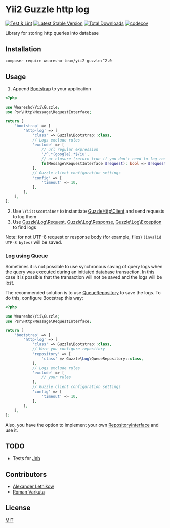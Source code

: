 # Yii2 Guzzle http log
[![Test & Lint](https://github.com/wearesho-team/yii2-guzzle/actions/workflows/php.yml/badge.svg?branch=master)](https://github.com/wearesho-team/yii2-guzzle/actions/workflows/php.yml)
[![Latest Stable Version](https://poser.pugx.org/wearesho-team/yii2-guzzle/v/stable.png)](https://packagist.org/packages/wearesho-team/yii2-guzzle)
[![Total Downloads](https://poser.pugx.org/wearesho-team/yii2-guzzle/downloads.png)](https://packagist.org/packages/wearesho-team/yii2-guzzle)
[![codecov](https://codecov.io/gh/wearesho-team/yii2-guzzle/branch/master/graph/badge.svg)](https://codecov.io/gh/wearesho-team/yii2-guzzle)

Library for storing http queries into database

## Installation
```bash
composer require wearesho-team/yii2-guzzle:^2.0
```

## Usage
1. Append [Bootstrap](./src/Bootstrap.php) to your application
```php
<?php

use Wearesho\Yii\Guzzle;
use Psr\Http\Message\RequestInterface;

return [
    'bootstrap' => [
        'http-log' => [
            'class' => Guzzle\Bootstrap::class,
            // Logs exclude rules
            'exclude' => [
                // url regular expression
                '/^.*(google).*$/iu',
                // or closure (return true if you don't need to log request)
                fn(Message\RequestInterface $request): bool => $request->getUri()->getHost() === 'zsu.gov.ua/'
            ],
            // Guzzle client configuration settings
            'config' => [
                'timeout' => 10,
            ],
        ],
    ],
];
```
2. Use `\Yii::$container` to instantiate [GuzzleHttp\Client](http://docs.guzzlephp.org) and send requests to log them
3. Use [Guzzle\Log\Request](./src/Log/Request.php), [Guzzle\Log\Response](./src/Log/Response.php), [Guzzle\Log\Exception](./src/Log/Exception.php) to find logs

Note: for not UTF-8 request or response body (for example, files)
`(invalid UTF-8 bytes)` will be saved.

### Log using Queue
Sometimes it is not possible to use synchronous saving of query logs
when the query was executed during an initiated database transaction. 
In this case it is possible that the transaction will not be saved
and the logs will be lost.

The recommended solution is to use [QueueRepository](./src/Log/QueueRepository.php)
to save the logs. To do this, configure Bootstrap this way:

```php
<?php

use Wearesho\Yii\Guzzle;
use Psr\Http\Message\RequestInterface;

return [
    'bootstrap' => [
        'http-log' => [
            'class' => Guzzle\Bootstrap::class,
            // Here you configure repository
            'repository' => [
                'class' => Guzzle\Log\QueueRepository::class,
            ],
            // Logs exclude rules
            'exclude' => [
                // your rules
            ],
            // Guzzle client configuration settings
            'config' => [
                'timeout' => 10,
            ],
        ],
    ],
];
```

Also, you have the option to implement your own
[RepositoryInterface](./src/Log/RepositoryInterface.php) and use it.

## TODO
- Tests for [Job](./src/Log/Job.php)

## Contributors
- [Alexander <horat1us> Letnikow](mailto:reclamme@gmail.com)
- [Roman <KartaviK> Varkuta](mailto:roman.varkuta@gmail.com)

## License
[MIT](./LICENSE)
